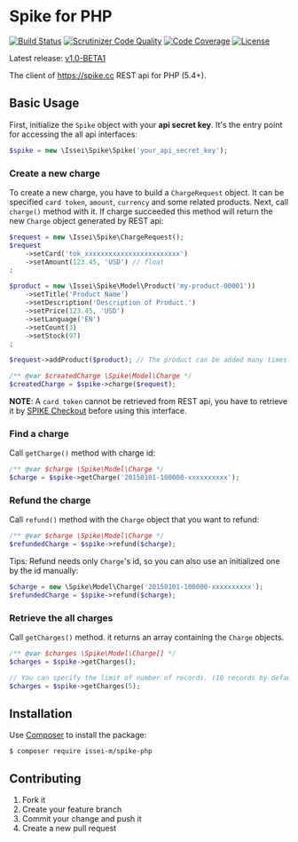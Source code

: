 Spike for PHP
=============

[![Build Status](https://travis-ci.org/issei-m/spike-php.svg)](https://travis-ci.org/issei-m/spike-php)
[![Scrutinizer Code Quality](https://scrutinizer-ci.com/g/issei-m/spike-php/badges/quality-score.png?b=master)](https://scrutinizer-ci.com/g/issei-m/spike-php/?branch=master)
[![Code Coverage](https://scrutinizer-ci.com/g/issei-m/spike-php/badges/coverage.png?b=master)](https://scrutinizer-ci.com/g/issei-m/spike-php/?branch=master)
[![License](https://poser.pugx.org/issei-m/spike-php/license.svg)](https://packagist.org/packages/issei-m/spike-php)

Latest release: [v1.0-BETA1](https://packagist.org/packages/issei-m/spike-php#v1.0-BETA1)

The client of https://spike.cc REST api for PHP (5.4+).

Basic Usage
-----------

First, initialize the `Spike` object with your **api secret key**. It's the entry point for accessing the all api interfaces:

```php
$spike = new \Issei\Spike\Spike('your_api_secret_key');
```

### Create a new charge

To create a new charge, you have to build a `ChargeRequest` object. It can be specified `card token`, `amount`, `currency` and some related products. Next, call `charge()` method with it. If charge succeeded this method will return the new `Charge` object generated by REST api:

```php
$request = new \Issei\Spike\ChargeRequest();
$request
    ->setCard('tok_xxxxxxxxxxxxxxxxxxxxxxxx')
    ->setAmount(123.45, 'USD') // float
;

$product = new \Issei\Spike\Model\Product('my-product-00001'))
    ->setTitle('Product Name')
    ->setDescription('Description of Product.')
    ->setPrice(123.45, 'USD')
    ->setLanguage('EN')
    ->setCount(3)
    ->setStock(97)
;

$request->addProduct($product); // The product can be added many times.

/** @var $createdCharge \Spike\Model\Charge */
$createdCharge = $spike->charge($request);
```

**NOTE**: A `card token` cannot be retrieved from REST api, you have to retrieve it by [SPIKE Checkout] before using this interface.

### Find a charge

Call `getCharge()` method with charge id:

```php
/** @var $charge \Spike\Model\Charge */
$charge = $spike->getCharge('20150101-100000-xxxxxxxxxx');
```

### Refund the charge

Call `refund()` method with the `Charge` object that you want to refund:

```php
/** @var $charge \Spike\Model\Charge */
$refundedCharge = $spike->refund($charge);
```

Tips: Refund needs only `Charge`'s id, so you can also use an initialized one by the id manually:

```php
$charge = new \Spike\Model\Charge('20150101-100000-xxxxxxxxxx');
$refundedCharge = $spike->refund($charge);
```

### Retrieve the all charges

Call `getCharges()` method. it returns an array containing the `Charge` objects.

```php
/** @var $charges \Spike\Model\Charge[] */
$charges = $spike->getCharges();

// You can specify the limit of number of records. (10 records by default)
$charges = $spike->getCharges(5);
```

Installation
------------

Use [Composer] to install the package:

```
$ composer require issei-m/spike-php
```

Contributing
------------

1. Fork it
2. Create your feature branch
3. Commit your change and push it
4. Create a new pull request

[SPIKE Checkout]: https://spike.cc/dashboard/developer/docs/references#a1
[Composer]: https://getcomposer.org

